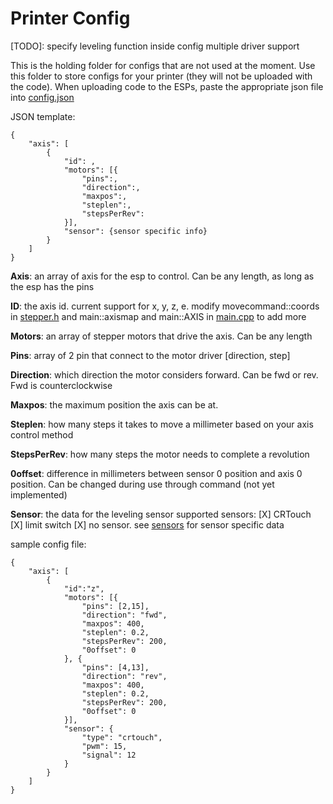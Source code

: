 # Printer Config

[TODO]: specify leveling function inside config
multiple driver support

This is the holding folder for configs that are not used at the moment. Use this folder to store configs for your printer (they will not be uploaded with the code). When uploading code to the ESPs, paste the appropriate json file into [config.json](/data/config.json)

JSON template:

```
{
    "axis": [
        {
            "id": ,
            "motors": [{
                "pins":,
                "direction":,
                "maxpos":,
                "steplen":,
                "stepsPerRev":
            }],
            "sensor": {sensor specific info}
        }
    ]
}
```

**Axis**: an array of axis for the esp to control. Can be any length, as long as the esp has the pins

**ID**: the axis id. current support for x, y, z, e. modify movecommand::coords in
[stepper.h](/include/stepper.h) and main::axismap and main::AXIS in [main.cpp](/src/main.cpp) to add more

**Motors**: an array of stepper motors that drive the axis. Can be any length

**Pins**: array of 2 pin that connect to the motor driver [direction, step]

**Direction**: which direction the motor considers forward. Can be fwd or rev. Fwd is counterclockwise

**Maxpos**: the maximum position the axis can be at.

**Steplen**: how many steps it takes to move a millimeter based on your axis control method

**StepsPerRev**: how many steps the motor needs to complete a revolution

**0offset**: difference in millimeters between sensor 0 position and axis 0 position. Can be changed during use through command (not yet implemented)

**Sensor**: the data for the leveling sensor
supported sensors:
[X] CRTouch
[X] limit switch
[X] no sensor.
see [sensors](/include/sensors.h) for sensor specific data


sample config file:
```
{
    "axis": [
        {
            "id":"z",
            "motors": [{
                "pins": [2,15],
                "direction": "fwd",
                "maxpos": 400,
                "steplen": 0.2,
                "stepsPerRev": 200,
                "0offset": 0
            }, {
                "pins": [4,13],
                "direction": "rev",
                "maxpos": 400,
                "steplen": 0.2,
                "stepsPerRev": 200,
                "0offset": 0
            }],
            "sensor": {
                "type": "crtouch",
                "pwm": 15,
                "signal": 12
            }
        }
    ]
}
```